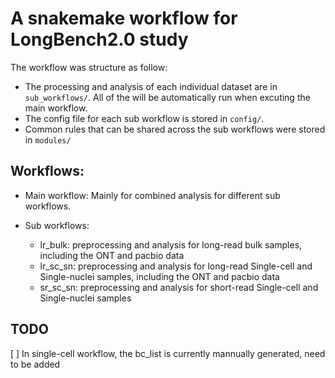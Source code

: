 # A snakemake workflow for LongBench2.0 study

The workflow was structure as follow:

* The processing and analysis of each individual dataset are in `sub_workflows/`. All of the will be automatically run when excuting the main workflow. 
* The config file for each sub workflow is stored in `config/`.
* Common rules that can be shared across the sub workflows were stored in `modules/`


## Workflows:

* Main workflow:
    Mainly for combined analysis for different sub workflows.

* Sub workflows:
    * lr_bulk: preprocessing and analysis for long-read bulk samples, including the ONT and pacbio data
    * lr_sc_sn: preprocessing and analysis for long-read Single-cell and Single-nuclei samples, including the ONT and pacbio data
    * sr_sc_sn: preprocessing and analysis for short-read Single-cell and Single-nuclei samples


## TODO
[ ] In single-cell workflow, the bc_list is currently mannually generated, need to be added